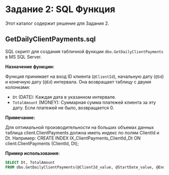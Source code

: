 # Задание 2: SQL Функция

Этот каталог содержит решение для Задания 2.

## GetDailyClientPayments.sql

SQL скрипт для создания табличной функции `dbo.GetDailyClientPayments` в MS SQL Server.

**Назначение функции:**

Функция принимает на вход ID клиента (`@ClientId`), начальную дату (`@Sd`) и конечную дату (`@Ed`) интервала.
Она возвращает таблицу с двумя колонками:
*   `Dt` (DATE): Каждая дата в указанном интервале.
*   `TotalAmount` (MONEY): Суммарная сумма платежей клиента за эту дату. Если платежей не было, возвращается 0.

**Примечание:**

Для оптимальной производительности на больших объемах данных таблица client.ClientPayments должна иметь индекс по полям ClientId и Dt. Например: CREATE INDEX IX_ClientPayments_ClientId_Dt ON client.ClientPayments (ClientId, Dt);

**Пример использования:**

```sql
SELECT Dt, TotalAmount
FROM dbo.GetDailyClientPayments(@ClientId_value, @StartDate_value, @EndDate_value);